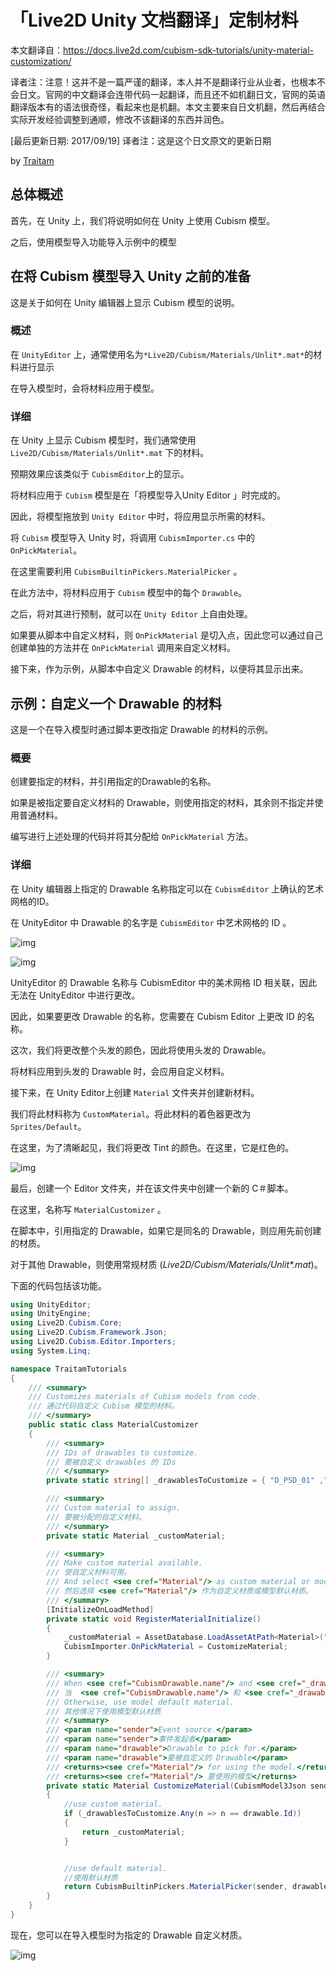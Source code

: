 # 「Live2D Unity 文档翻译」定制材料

本文翻译自：https://docs.live2d.com/cubism-sdk-tutorials/unity-material-customization/

译者注：注意！这并不是一篇严谨的翻译，本人并不是翻译行业从业者，也根本不会日文。官网的中文翻译会连带代码一起翻译，而且还不如机翻日文，官网的英语翻译版本有的语法很奇怪，看起来也是机翻。本文主要来自日文机翻，然后再结合实际开发经验调整到通顺，修改不该翻译的东西并润色。

[最后更新日期: 2017/09/19] 译者注：这是这个日文原文的更新日期

by [Traitam](https://twitter.com/traitam)



## 总体概述

首先，在 Unity 上，我们将说明如何在 Unity 上使用 Cubism 模型。 

之后，使用模型导入功能导入示例中的模型

## 在将 Cubism 模型导入 Unity 之前的准备

这是关于如何在 Unity 编辑器上显示 Cubism 模型的说明。

### 概述

在 `UnityEditor` 上，通常使用名为`*Live2D/Cubism/Materials/Unlit*.mat*`的材料进行显示

在导入模型时，会将材料应用于模型。

### 详细

在 Unity 上显示  Cubism 模型时，我们通常使用 `Live2D/Cubism/Materials/Unlit*.mat` 下的材料。

预期效果应该类似于 `CubismEditor`上的显示。



将材料应用于 `Cubism` 模型是在「将模型导入Unity Editor 」时完成的。

因此，将模型拖放到 `Unity Editor` 中时，将应用显示所需的材料。



将 `Cubism` 模型导入 Unity 时，将调用 `CubismImporter.cs` 中的 `OnPickMaterial`。

在这里需要利用 `CubismBuiltinPickers.MaterialPicker` 。

在此方法中，将材料应用于 `Cubism` 模型中的每个 `Drawable`。

之后，将对其进行预制，就可以在 `Unity Editor` 上自由处理。



如果要从脚本中自定义材料，则 `OnPickMaterial` 是切入点，因此您可以通过自己创建单独的方法并在 `OnPickMaterial` 调用来自定义材料。



接下来，作为示例，从脚本中自定义 Drawable 的材料，以便将其显示出来。

## 示例：自定义一个 Drawable 的材料

这是一个在导入模型时通过脚本更改指定 Drawable 的材料的示例。

### 概要

创建要指定的材料，并引用指定的Drawable的名称。

如果是被指定要自定义材料的 Drawable，则使用指定的材料，其余则不指定并使用普通材料。

编写进行上述处理的代码并将其分配给 `OnPickMaterial` 方法。

### 详细

在 Unity 编辑器上指定的 Drawable 名称指定可以在 `CubismEditor` 上确认的艺术网格的ID。

在 UnityEditor 中 Drawable 的名字是  `CubismEditor` 中艺术网格的 ID 。

![img](https://docs.live2d.com/wp-content/uploads/2017/05/cubismeditorid_resize.png)

![img](https://docs.live2d.com/wp-content/uploads/2017/05/unityeditordrawable_resize.png)

UnityEditor 的 Drawable 名称与 CubismEditor 中的美术网格 ID 相关联，因此无法在 UnityEditor 中进行更改。

因此，如果要更改 Drawable 的名称，您需要在 Cubism Editor 上更改 ID 的名称。



这次，我们将更改整个头发的颜色，因此将使用头发的 Drawable。

将材料应用到头发的 Drawable 时，会应用自定义材料。



接下来，在 Unity Editor上创建 `Material` 文件夹并创建新材料。

我们将此材料称为 `CustomMaterial`。将此材料的着色器更改为 `Sprites/Default`。

在这里，为了清晰起见，我们将更改 Tint 的颜色。在这里，它是红色的。

![img](https://docs.live2d.com/wp-content/uploads/2017/05/MaterialColor.png)

最后，创建一个 Editor 文件夹，并在该文件夹中创建一个新的 C＃脚本。

在这里，名称写 `MaterialCustomizer` 。

在脚本中，引用指定的 Drawable，如果它是同名的 Drawable，则应用先前创建的材质。

对于其他 Drawable，则使用常规材质 (*Live2D/Cubism/Materials/Unlit\*.mat*)。

下面的代码包括该功能。

```c#
using UnityEditor;
using UnityEngine;
using Live2D.Cubism.Core;
using Live2D.Cubism.Framework.Json;
using Live2D.Cubism.Editor.Importers;
using System.Linq;

namespace TraitamTutorials
{
    /// <summary>
    /// Customizes materials of Cubism models from code.
    /// 通过代码自定义 Cubism 模型的材料。
    /// </summary>
    public static class MaterialCustomizer
    {
        /// <summary>
        /// IDs of drawables to customize.
        /// 要被自定义 drawables 的 IDs
        /// </summary>
        private static string[] _drawablesToCustomize = { "D_PSD_01" ,"D_PSD_02" ,"D_PSD_03" ,"D_PSD_04" ,"D_PSD_05" ,"D_PSD_68" ,"D_PSD_69" ,"D_PSD_70" ,"D_PSD_71"};

        /// <summary>
        /// Custom material to assign.
        /// 要被分配的自定义材料。
        /// </summary>
        private static Material _customMaterial;

        /// <summary>
        /// Make custom material available.
        /// 使自定义材料可用。
        /// And select <see cref="Material"/> as custom material or model default material.
        /// 然后选择 <see cref="Material"/> 作为自定义材质或模型默认材质。
        /// </summary>
        [InitializeOnLoadMethod]
        private static void RegisterMaterialInitialize()
        {
            _customMaterial = AssetDatabase.LoadAssetAtPath<Material>("Assets/TraitamTutorials/Materials/CustomMaterial.mat");
            CubismImporter.OnPickMaterial = CustomizeMaterial;
        }

        /// <summary>
        /// When <see cref="CubismDrawable.name"/> and <see cref="_drawablesToCustomize"/> the same, use custom material.
        /// 当  <see cref="CubismDrawable.name"/> 和 <see cref="_drawablesToCustomize"/> 相同时，使用自定义的材质
        /// Otherwise, use model default material.
        /// 其他情况下使用模型默认材质
        /// </summary>
        /// <param name="sender">Event source.</param>
        /// <param name="sender">事件发起者</param>
        /// <param name="drawable">Drawable to pick for.</param>
        /// <param name="drawable">要被自定义的 Drawable</param>
        /// <returns><see cref="Material"/> for using the model.</returns>
        /// <returns><see cref="Material"/> 要使用的模型</returns>
        private static Material CustomizeMaterial(CubismModel3Json sender, CubismDrawable drawable)
        {
            //use custom material.
            if (_drawablesToCustomize.Any(n => n == drawable.Id))
            {
                return _customMaterial;
            }


            //use default material.
            //使用默认材质
            return CubismBuiltinPickers.MaterialPicker(sender, drawable);
        }
    }
}
```

现在，您可以在导入模型时为指定的 Drawable 自定义材质。

![img](https://docs.live2d.com/wp-content/uploads/2017/05/materialmodel.png)